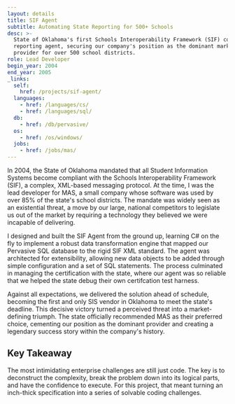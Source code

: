```yaml
---
layout: details
title: SIF Agent
subtitle: Automating State Reporting for 500+ Schools
desc: >-
  State of Oklahoma's first Schools Interoperability Framework (SIF) compliant
  reporting agent, securing our company's position as the dominant market
  provider for over 500 school districts.
role: Lead Developer
begin_year: 2004
end_year: 2005
_links:
  self:
    href: /projects/sif-agent/
  languages:
    - href: /languages/cs/
    - href: /languages/sql/
  db:
    - href: /db/pervasive/
  os:
    - href: /os/windows/
  jobs:
    - href: /jobs/mas/
---
```


In 2004, the State of Oklahoma mandated that all Student Information Systems become compliant with the Schools Interoperability Framework (SIF), a complex, XML-based messaging protocol. At the time, I was the lead developer for MAS, a small company whose software was used by over 85% of the state's school districts. The mandate was widely seen as an existential threat, a move by our large, national competitors to legislate us out of the market by requiring a technology they believed we were incapable of delivering.

I designed and built the SIF Agent from the ground up, learning C# on the fly to implement a robust data transformation engine that mapped our Pervasive SQL database to the rigid SIF XML standard. The agent was architected for extensibility, allowing new data objects to be added through simple configuration and a set of SQL statements. The process culminated in managing the certification with the state, where our agent was so reliable that we helped the state debug their own certifcation test harness.

Against all expectations, we delivered the solution ahead of schedule, becoming the first and only SIS vendor in Oklahoma to meet the state's deadline. This decisive victory turned a perceived threat into a market-defining triumph. The state officially recommended MAS as their preferred choice, cementing our position as the dominant provider and creating a legendary success story within the company's history.

## Key Takeaway

The most intimidating enterprise challenges are still just code. The key is to deconstruct the complexity, break the problem down into its logical parts, and have the confidence to execute. For this project, that meant turning an inch-thick specification into a series of solvable coding challenges.
